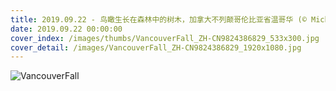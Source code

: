 ```yaml
---
title: 2019.09.22 - 鸟瞰生长在森林中的树木，加拿大不列颠哥伦比亚省温哥华 (© Michael Wu/EyeEm/Getty Images)
date: 2019.09.22 00:00:00
cover_index: /images/thumbs/VancouverFall_ZH-CN9824386829_533x300.jpg
cover_detail: /images/VancouverFall_ZH-CN9824386829_1920x1080.jpg
---
```


![VancouverFall](/images/VancouverFall_ZH-CN9824386829_1920x1080.jpg)

